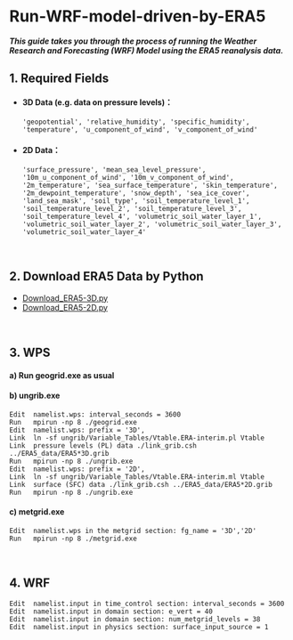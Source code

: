 # Run-WRF-model-driven-by-ERA5
_**This guide takes you through the process of running the Weather Research and Forecasting (WRF) Model using the ERA5 reanalysis data.**_

## 1. Required Fields
  * #### 3D Data (e.g. data on pressure levels)：
        'geopotential', 'relative_humidity', 'specific_humidity', 'temperature', 'u_component_of_wind', 'v_component_of_wind'
  * #### 2D Data：
        'surface_pressure', 'mean_sea_level_pressure', '10m_u_component_of_wind', '10m_v_component_of_wind', '2m_temperature', 'sea_surface_temperature', 'skin_temperature', '2m_dewpoint_temperature', 'snow_depth', 'sea_ice_cover', 'land_sea_mask', 'soil_type', 'soil_temperature_level_1', 'soil_temperature_level_2', 'soil_temperature_level_3', 'soil_temperature_level_4', 'volumetric_soil_water_layer_1', 'volumetric_soil_water_layer_2', 'volumetric_soil_water_layer_3', 'volumetric_soil_water_layer_4'

<br>

## 2. Download ERA5 Data by Python
* [Download_ERA5-3D.py](Download_ERA5-3D.py.py)
* [Download_ERA5-2D.py](Download_ERA5-2D.py.py)

<br>

## 3. WPS
####    a) Run geogrid.exe as usual
####    b) ungrib.exe
```
Edit  namelist.wps: interval_seconds = 3600
Run   mpirun -np 8 ./geogrid.exe
Edit  namelist.wps: prefix = '3D',
Link  ln -sf ungrib/Variable_Tables/Vtable.ERA-interim.pl Vtable
Link  pressure levels (PL) data ./link_grib.csh ../ERA5_data/ERA5*3D.grib
Run   mpirun -np 8 ./ungrib.exe
Edit  namelist.wps: prefix = '2D',
Link  ln -sf ungrib/Variable_Tables/Vtable.ERA-interim.ml Vtable
Link  surface (SFC) data ./link_grib.csh ../ERA5_data/ERA5*2D.grib
Run   mpirun -np 8 ./ungrib.exe
```

####    c) metgrid.exe
    Edit  namelist.wps in the metgrid section: fg_name = '3D','2D'
    Run   mpirun -np 8 ./metgrid.exe

<br>

## 4. WRF
    Edit  namelist.input in time_control section: interval_seconds = 3600
    Edit  namelist.input in domain section: e_vert = 40
    Edit  namelist.input in domain section: num_metgrid_levels = 38
    Edit  namelist.input in physics section: surface_input_source = 1
